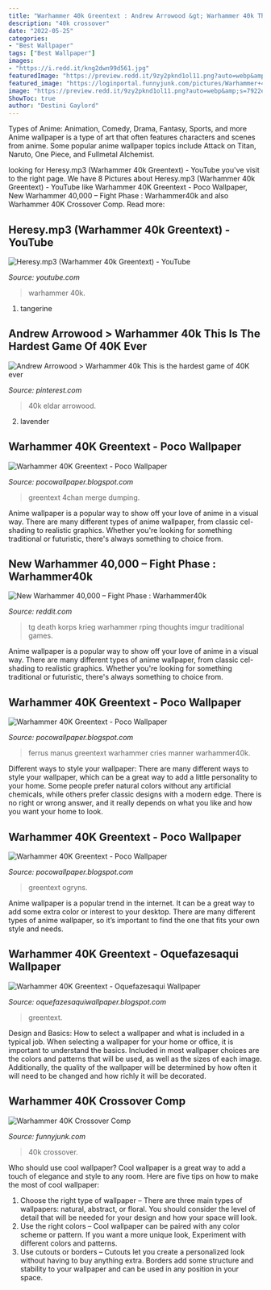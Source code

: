 ```yaml
---
title: "Warhammer 40k Greentext : Andrew Arrowood &gt; Warhammer 40k This Is The Hardest Game Of 40k Ever"
description: "40k crossover"
date: "2022-05-25"
categories:
- "Best Wallpaper"
tags: ["Best Wallpaper"]
images:
- "https://i.redd.it/kng2dwn99d561.jpg"
featuredImage: "https://preview.redd.it/9zy2pknd1ol11.png?auto=webp&amp;s=7922e46a2cdafc29fa51d9e2619e961ac516f2ec"
featured_image: "https://loginportal.funnyjunk.com/pictures/Warhammer+40k+crossover+comp+i+bet+3+servings+worth+of_b6eb44_6045973.jpg"
image: "https://preview.redd.it/9zy2pknd1ol11.png?auto=webp&amp;s=7922e46a2cdafc29fa51d9e2619e961ac516f2ec"
ShowToc: true
author: "Destini Gaylord"
---
```



Types of Anime: Animation, Comedy, Drama, Fantasy, Sports, and more
Anime wallpaper is a type of art that often features characters and scenes from anime. Some popular anime wallpaper topics include Attack on Titan, Naruto, One Piece, and Fullmetal Alchemist.

	

		
looking for Heresy.mp3 (Warhammer 40k Greentext) - YouTube you've visit to the right page. We have 8 Pictures about Heresy.mp3 (Warhammer 40k Greentext) - YouTube like Warhammer 40K Greentext - Poco Wallpaper, New Warhammer 40,000 – Fight Phase : Warhammer40k and also Warhammer 40K Crossover Comp. Read more:
		
    
## Heresy.mp3 (Warhammer 40k Greentext) - YouTube

<img loading=lazy src="https://i.ytimg.com/vi/7_4dRoYdCGQ/maxresdefault.jpg" onerror="this.onerror=null;this.src='https://tse4.mm.bing.net/th?id=OIP.Mrq4YYeVJOCWL_GOIsnrkAHaEK&amp;pid=15.1';" alt="Heresy.mp3 (Warhammer 40k Greentext) - YouTube">

_Source: youtube.com_

>warhammer 40k. 

	

1. tangerine 

    
## Andrew Arrowood &gt; Warhammer 40k This Is The Hardest Game Of 40K Ever

<img loading=lazy src="https://i.pinimg.com/originals/62/31/2c/62312c51edb1050f5ef186103ae32ed3.jpg" onerror="this.onerror=null;this.src='https://tse2.mm.bing.net/th?id=OIP.dDqR0jYmiEVUXypWiMAbBwHaKZ&amp;pid=15.1';" alt="Andrew Arrowood &gt; Warhammer 40k This is the hardest game of 40K ever">

_Source: pinterest.com_

>40k eldar arrowood. 

	

2. lavender 

    
## Warhammer 40K Greentext - Poco Wallpaper

<img loading=lazy src="https://i.imgur.com/MCVRUq9.png" onerror="this.onerror=null;this.src='https://tse4.mm.bing.net/th?id=OIP.8B5VAP9zuL3ariyJBw_t1AHaKe&amp;pid=15.1';" alt="Warhammer 40K Greentext - Poco Wallpaper">

_Source: pocowallpaper.blogspot.com_

>greentext 4chan merge dumping. 

	

Anime wallpaper is a popular way to show off your love of anime in a visual way. There are many different types of anime wallpaper, from classic cel-shading to realistic graphics. Whether you're looking for something traditional or futuristic, there's always something to choice from.

    
## New Warhammer 40,000 – Fight Phase : Warhammer40k

<img loading=lazy src="https://i.imgur.com/esFMLb8.png" onerror="this.onerror=null;this.src='https://tse1.mm.bing.net/th?id=OIP.ITlH17Yxv4L-Qiq7G404wgHaSQ&amp;pid=15.1';" alt="New Warhammer 40,000 – Fight Phase : Warhammer40k">

_Source: reddit.com_

>tg death korps krieg warhammer rping thoughts imgur traditional games. 

	

Anime wallpaper is a popular way to show off your love of anime in a visual way. There are many different types of anime wallpaper, from classic cel-shading to realistic graphics. Whether you're looking for something traditional or futuristic, there's always something to choice from.

    
## Warhammer 40K Greentext - Poco Wallpaper

<img loading=lazy src="https://i.redd.it/kng2dwn99d561.jpg" onerror="this.onerror=null;this.src='https://tse1.mm.bing.net/th?id=OIP.jux-HHKjsKgOXPqEh9XpMAAAAA&amp;pid=15.1';" alt="Warhammer 40K Greentext - Poco Wallpaper">

_Source: pocowallpaper.blogspot.com_

>ferrus manus greentext warhammer cries manner warhammer40k. 

	

Different ways to style your wallpaper:
There are many different ways to style your wallpaper, which can be a great way to add a little personality to your home. Some people prefer natural colors without any artificial chemicals, while others prefer classic designs with a modern edge. There is no right or wrong answer, and it really depends on what you like and how you want your home to look.

    
## Warhammer 40K Greentext - Poco Wallpaper

<img loading=lazy src="https://preview.redd.it/9zy2pknd1ol11.png?auto=webp&amp;s=7922e46a2cdafc29fa51d9e2619e961ac516f2ec" onerror="this.onerror=null;this.src='https://tse2.mm.bing.net/th?id=OIP.fDttaxc__IhYLX_OnVRUWwHaDU&amp;pid=15.1';" alt="Warhammer 40K Greentext - Poco Wallpaper">

_Source: pocowallpaper.blogspot.com_

>greentext ogryns. 

	

Anime wallpaper is a popular trend in the internet. It can be a great way to add some extra color or interest to your desktop. There are many different types of anime wallpaper, so it’s important to find the one that fits your own style and needs.

    
## Warhammer 40K Greentext - Oquefazesaqui Wallpaper

<img loading=lazy src="https://i.redd.it/f59tusoykut11.png" onerror="this.onerror=null;this.src='https://tse2.mm.bing.net/th?id=OIP.e8qtSTd0G5EutR5Hhktl2QHaCc&amp;pid=15.1';" alt="Warhammer 40K Greentext - Oquefazesaqui Wallpaper">

_Source: oquefazesaquiwallpaper.blogspot.com_

>greentext. 

	

Design and Basics: How to select a wallpaper and what is included in a typical job.
When selecting a wallpaper for your home or office, it is important to understand the basics. Included in most wallpaper choices are the colors and patterns that will be used, as well as the sizes of each image. Additionally, the quality of the wallpaper will be determined by how often it will need to be changed and how richly it will be decorated.

    
## Warhammer 40K Crossover Comp

<img loading=lazy src="https://loginportal.funnyjunk.com/pictures/Warhammer+40k+crossover+comp+i+bet+3+servings+worth+of_b6eb44_6045973.jpg" onerror="this.onerror=null;this.src='https://tse3.mm.bing.net/th?id=OIP.cuH-DEmPIu58UUJvEIlDEQHaE2&amp;pid=15.1';" alt="Warhammer 40K Crossover Comp">

_Source: funnyjunk.com_

>40k crossover. 

	

Who should use cool wallpaper?
Cool wallpaper is a great way to add a touch of elegance and style to any room. Here are five tips on how to make the most of cool wallpaper: 
1) Choose the right type of wallpaper – There are three main types of wallpapers: natural, abstract, or floral. You should consider the level of detail that will be needed for your design and how your space will look. 
2) Use the right colors – Cool wallpaper can be paired with any color scheme or pattern. If you want a more unique look, Experiment with different colors and patterns. 
3) Use cutouts or borders – Cutouts let you create a personalized look without having to buy anything extra. Borders add some structure and stability to your wallpaper and can be used in any position in your space.

